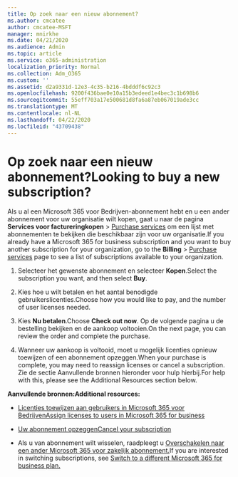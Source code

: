 ```yaml
---
title: Op zoek naar een nieuw abonnement?
ms.author: cmcatee
author: cmcatee-MSFT
manager: mnirkhe
ms.date: 04/21/2020
ms.audience: Admin
ms.topic: article
ms.service: o365-administration
localization_priority: Normal
ms.collection: Adm_O365
ms.custom: ''
ms.assetid: d2a9331d-12e3-4c35-b216-4bdddf6c92c3
ms.openlocfilehash: 9200f436bae0e10a15b3edeed1e4bec3c1b698b6
ms.sourcegitcommit: 55eff703a17e500681d8fa6a87eb067019ade3cc
ms.translationtype: MT
ms.contentlocale: nl-NL
ms.lasthandoff: 04/22/2020
ms.locfileid: "43709438"
---
```

# <a name="looking-to-buy-a-new-subscription"></a><span data-ttu-id="f2b1f-102">Op zoek naar een nieuw abonnement?</span><span class="sxs-lookup"><span data-stu-id="f2b1f-102">Looking to buy a new subscription?</span></span>

<span data-ttu-id="f2b1f-103">Als u al een Microsoft 365 voor Bedrijven-abonnement hebt en u een ander abonnement voor uw organisatie wilt kopen, gaat u naar de pagina **Services voor factureringkopen** \> [Purchase services](https://go.microsoft.com/fwlink/p/?linkid=868433) om een lijst met abonnementen te bekijken die beschikbaar zijn voor uw organisatie.</span><span class="sxs-lookup"><span data-stu-id="f2b1f-103">If you already have a Microsoft 365 for business subscription and you want to buy another subscription for your organization, go to the **Billing** \> [Purchase services](https://go.microsoft.com/fwlink/p/?linkid=868433) page to see a list of subscriptions available to your organization.</span></span>
 
1. <span data-ttu-id="f2b1f-104">Selecteer het gewenste abonnement en selecteer **Kopen**.</span><span class="sxs-lookup"><span data-stu-id="f2b1f-104">Select the subscription you want, and then select **Buy**.</span></span>

2. <span data-ttu-id="f2b1f-105">Kies hoe u wilt betalen en het aantal benodigde gebruikerslicenties.</span><span class="sxs-lookup"><span data-stu-id="f2b1f-105">Choose how you would like to pay, and the number of user licenses needed.</span></span>

3. <span data-ttu-id="f2b1f-106">Kies **Nu betalen**.</span><span class="sxs-lookup"><span data-stu-id="f2b1f-106">Choose **Check out now**.</span></span> <span data-ttu-id="f2b1f-107">Op de volgende pagina u de bestelling bekijken en de aankoop voltooien.</span><span class="sxs-lookup"><span data-stu-id="f2b1f-107">On the next page, you can review the order and complete the purchase.</span></span>

4. <span data-ttu-id="f2b1f-108">Wanneer uw aankoop is voltooid, moet u mogelijk licenties opnieuw toewijzen of een abonnement opzeggen.</span><span class="sxs-lookup"><span data-stu-id="f2b1f-108">When your purchase is complete, you may need to reassign licenses or cancel a subscription.</span></span> <span data-ttu-id="f2b1f-109">Zie de sectie Aanvullende bronnen hieronder voor hulp hierbij.</span><span class="sxs-lookup"><span data-stu-id="f2b1f-109">For help with this, please see the Additional Resources section below.</span></span>

 <span data-ttu-id="f2b1f-110">**Aanvullende bronnen:**</span><span class="sxs-lookup"><span data-stu-id="f2b1f-110">**Additional resources:**</span></span>
  
- [<span data-ttu-id="f2b1f-111">Licenties toewijzen aan gebruikers in Microsoft 365 voor Bedrijven</span><span class="sxs-lookup"><span data-stu-id="f2b1f-111">Assign licenses to users in Microsoft 365 for business</span></span>](https://docs.microsoft.com/office365/admin/subscriptions-and-billing/assign-licenses-to-users)
    
- [<span data-ttu-id="f2b1f-112">Uw abonnement opzeggen</span><span class="sxs-lookup"><span data-stu-id="f2b1f-112">Cancel your subscription</span></span>](https://docs.microsoft.com/office365/admin/subscriptions-and-billing/cancel-your-subscription)
    
- <span data-ttu-id="f2b1f-113">Als u van abonnement wilt wisselen, raadpleegt u [Overschakelen naar een ander Microsoft 365 voor zakelijk abonnement.](https://docs.microsoft.com/office365/admin/subscriptions-and-billing/switch-to-a-different-plan)</span><span class="sxs-lookup"><span data-stu-id="f2b1f-113">If you are interested in switching subscriptions, see [Switch to a different Microsoft 365 for business plan.](https://docs.microsoft.com/office365/admin/subscriptions-and-billing/switch-to-a-different-plan)</span></span>